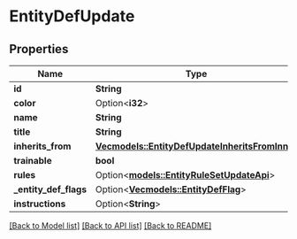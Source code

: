 # EntityDefUpdate

## Properties

Name | Type | Description | Notes
------------ | ------------- | ------------- | -------------
**id** | **String** |  | 
**color** | Option<**i32**> |  | [optional]
**name** | **String** |  | 
**title** | **String** |  | 
**inherits_from** | [**Vec<models::EntityDefUpdateInheritsFromInner>**](EntityDefUpdate_inherits_from_inner.md) |  | 
**trainable** | **bool** |  | 
**rules** | Option<[**models::EntityRuleSetUpdateApi**](EntityRuleSetUpdateApi.md)> |  | [optional]
**_entity_def_flags** | Option<[**Vec<models::EntityDefFlag>**](EntityDefFlag.md)> |  | [optional]
**instructions** | Option<**String**> |  | [optional]

[[Back to Model list]](../README.md#documentation-for-models) [[Back to API list]](../README.md#documentation-for-api-endpoints) [[Back to README]](../README.md)


